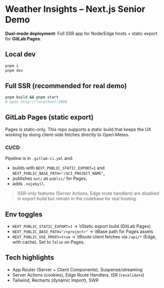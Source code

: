 # Weather Insights – Next.js Senior Demo

**Dual‑mode deployment**: Full SSR app for Node/Edge hosts + static export for **GitLab Pages**.

## Local dev
```bash
pnpm i
pnpm dev
```

## Full SSR (recommended for real demo)
```bash
pnpm build && pnpm start
# open http://localhost:3000
```

## GitLab Pages (static export)
Pages is static-only. This repo supports a static build that keeps the UX working by doing client-side fetches directly to Open‑Meteo.

### CI/CD
Pipeline is in `.gitlab-ci.yml` and:
- builds with `NEXT_PUBLIC_STATIC_EXPORT=1` and `NEXT_PUBLIC_BASE_PATH="/$CI_PROJECT_NAME"`,
- publishes `out/` as `public/` for Pages,
- adds `.nojekyll`.

> SSR-only features (Server Actions, Edge route handlers) are disabled in export build but remain in the codebase for real hosting.

## Env toggles
- `NEXT_PUBLIC_STATIC_EXPORT=1` → \tStatic export build (GitLab Pages)
- `NEXT_PUBLIC_BASE_PATH="/<project>"` → \tBase path for Pages assets
- `NEXT_PUBLIC_USE_PROXY=true` → \tRoute client fetches via `/api/*` (Edge, with cache). Set to `false` on Pages.

## Tech highlights
- App Router (Server + Client Components), Suspense/streaming
- Server Actions (cookies), Edge Route Handlers, ISR (`revalidate`)
- Tailwind, Recharts (dynamic import), SWR
